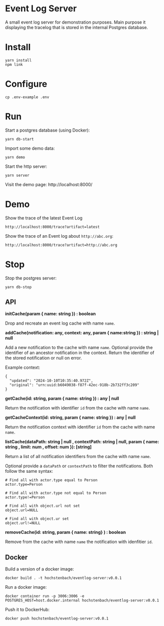# Event Log Server

A small event log server for demonstration purposes. Main purpose it displaying the tracelog that is stored in the internal Postgres database.

# Install

```
yarn install
npm link
```

# Configure

```
cp .env-example .env
```

# Run

Start a postgres database (using Docker):

```
yarn db-start
```

Import some demo data:

```
yarn demo
```

Start the http server:

```
yarn server
```

Visit the demo page: http://localhost:8000/

# Demo

Show the trace of the latest Event Log

```
http://localhost:8000/trace?artifact=latest
```

Show the trace of an Event log about `http://abc.org`:

```
http://localhost:8000/trace?artifact=http://abc.org
```

# Stop


Stop the postgres server:

```
yarn db-stop
```


## API

**initCache(param { name: string }) : boolean**

Drop and recreate an event log cache with name `name`.

**addCache(notification: any, context: any, param { name:string }) : string | null**

Add a new notification to the cache with name `name`. Optional provide the identifier of an ancestor notification in the context. Return the identifier of the stored notification or null on error.

Example context:

```
{
  "updated": "2024-10-10T10:35:40.972Z",
  "original": "urn:uuid:b6049038-f87f-42ec-918b-2b732ff3c209"
}
```

**getCache(id: string, param { name: string }) : any | null**

Return the notification with identifier `id` from the cache with name `name`.

**getCacheContext(id: string, param { name: string }) : any | null**

Return the notification context with identifier `id` from the cache with name `name`.

**listCache(dataPath: string | null , contextPath: string | null, param { name: string , limit: num , offset: num }): [string]**

Return a list of all notification identifiers from the cache with name `name`.

Optional provide a `dataPath` or `contextPath` to filter the notifications. Both follow the same syntax:

```
# Find all with actor.type equal to Person
actor.type=Person

# Find all with actor.type not equal to Person
actor.type!=Person

# Find all with object.url not set
object.url=NULL

# Find all with object.ur set
object.url!=NULL
```
**removeCache(id: string, param { name: string} ) : boolean**

Remove from the cache with name `name` the notification with idenfitier `id`.


## Docker

Build a version of a docker image:

```
docker build . -t hochstenbach/eventlog-server:v0.0.1
```

Run a docker image:

```
docker container run -p 3006:3006 -e POSTGRES_HOST=host.docker.internal hochstenbach/eventlog-server:v0.0.1
```

Push it to DockerHub:

```
docker push hochstenbach/eventlog-server:v0.0.1
```
